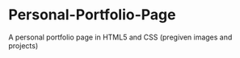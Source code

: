 # Personal-Portfolio-Page
A personal portfolio page in HTML5 and CSS (pregiven images and projects)
